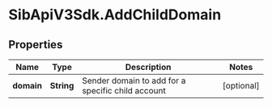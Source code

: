 # SibApiV3Sdk.AddChildDomain

## Properties
Name | Type | Description | Notes
------------ | ------------- | ------------- | -------------
**domain** | **String** | Sender domain to add for a specific child account | [optional] 


